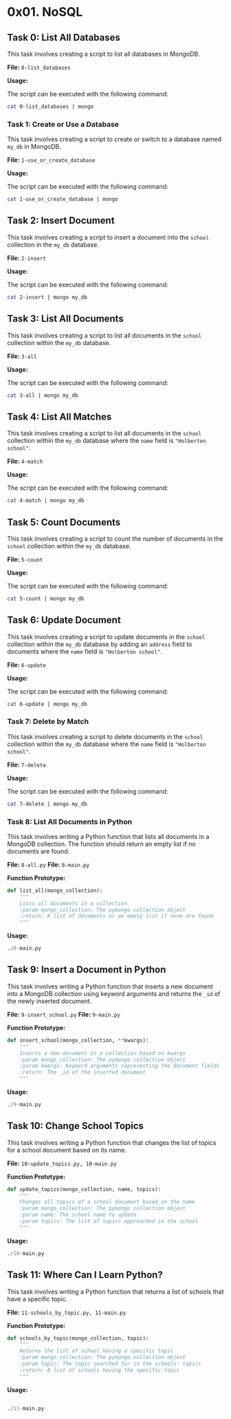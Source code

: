 # 0x01. NoSQL

## Task 0: List All Databases

This task involves creating a script to list all databases in MongoDB.

**File:** `0-list_databases`

**Usage:**

The script can be executed with the following command:

```bash
cat 0-list_databases | mongo
```

### Task 1: Create or Use a Database

This task involves creating a script to create or switch to a database named `my_db` in MongoDB.

**File:** `1-use_or_create_database`

**Usage:**

The script can be executed with the following command:

```bash
cat 1-use_or_create_database | mongo
```

## Task 2: Insert Document

This task involves creating a script to insert a document into the `school` collection in the `my_db` database.

**File:** `2-insert`

**Usage:**

The script can be executed with the following command:

```bash
cat 2-insert | mongo my_db
```

## Task 3: List All Documents

This task involves creating a script to list all documents in the `school` collection within the `my_db` database.

**File:** `3-all`

**Usage:**

The script can be executed with the following command:

```bash
cat 3-all | mongo my_db
```

## Task 4: List All Matches

This task involves creating a script to list all documents in the `school` collection within the `my_db` database where the `name` field is `"Holberton school"`.

**File:** `4-match`

**Usage:**

The script can be executed with the following command:

```bash
cat 4-match | mongo my_db
```

## Task 5: Count Documents

This task involves creating a script to count the number of documents in the `school` collection within the `my_db` database.

**File:** `5-count`

**Usage:**

The script can be executed with the following command:

```bash
cat 5-count | mongo my_db
```

## Task 6: Update Document

This task involves creating a script to update documents in the `school` collection within the `my_db` database by adding an `address` field to documents where the `name` field is `"Holberton school"`.

**File:** `6-update`

**Usage:**

The script can be executed with the following command:

```bash
cat 6-update | mongo my_db
```

### Task 7: Delete by Match

This task involves creating a script to delete documents in the `school` collection within the `my_db` database where the `name` field is `"Holberton school"`.

**File:** `7-delete`

**Usage:**

The script can be executed with the following command:

```bash
cat 7-delete | mongo my_db
```

### Task 8: List All Documents in Python

This task involves writing a Python function that lists all documents in a MongoDB collection. The function should return an empty list if no documents are found.

**File:** `8-all.py`
**File:** `8-main.py`

**Function Prototype:**

```python
def list_all(mongo_collection):
    """
    Lists all documents in a collection
    :param mongo_collection: The pymongo collection object
    :return: A list of documents or an empty list if none are found
    """
```

**Usage:**

```python
./8-main.py
```

## Task 9: Insert a Document in Python

This task involves writing a Python function that inserts a new document into a MongoDB collection using keyword arguments and returns the `_id` of the newly inserted document.

**File:** `9-insert_school.py`
**File:** `9-main.py`

**Function Prototype:**

```python
def insert_school(mongo_collection, **kwargs):
    """
    Inserts a new document in a collection based on kwargs
    :param mongo_collection: The pymongo collection object
    :param kwargs: Keyword arguments representing the document fields
    :return: The _id of the inserted document
    """
```

**Usage:**

```python
./9-main.py
```

## Task 10: Change School Topics

This task involves writing a Python function that changes the list of topics for a school document based on its name.

**File:** `10-update_topics.py, 10-main.py`

**Function Prototype:**

```python
def update_topics(mongo_collection, name, topics):
    """
    Changes all topics of a school document based on the name
    :param mongo_collection: The pymongo collection object
    :param name: The school name to update
    :param topics: The list of topics approached in the school
    """
```

**Usage:**

```python
./10-main.py
```

## Task 11: Where Can I Learn Python?

This task involves writing a Python function that returns a list of schools that have a specific topic.

**File:** `11-schools_by_topic.py, 11-main.py`

**Function Prototype:**

```python
def schools_by_topic(mongo_collection, topic):
    """
    Returns the list of school having a specific topic
    :param mongo_collection: The pymongo collection object
    :param topic: The topic searched for in the schools' topics
    :return: A list of schools having the specific topic
    """
```

**Usage:**

```python

./11-main.py
```
